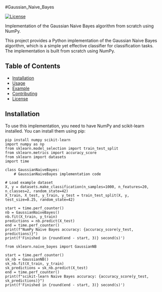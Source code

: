 #Gaussian_Naive_Bayes

[![License](https://img.shields.io/badge/license-MIT-blue.svg)](https://opensource.org/licenses/MIT)

Implementation of the Gaussian Naive Bayes algorithm from scratch using NumPy.

This project provides a Python implementation of the Gaussian Naive Bayes algorithm, which is a simple yet effective classifier for classification tasks. The implementation is built from scratch using NumPy.

## Table of Contents

- [Installation](#installation)
- [Usage](#usage)
- [Example](#example)
- [Contributing](#contributing)
- [License](#license)

## Installation

To use this implementation, you need to have NumPy and scikit-learn installed. You can install them using pip:

```shell
pip install numpy scikit-learn
import numpy as np
from sklearn.model_selection import train_test_split
from sklearn.metrics import accuracy_score
from sklearn import datasets
import time

class GaussianNaiveBayes:
    # GaussianNaiveBayes implementation code

# Load example dataset
X, y = datasets.make_classification(n_samples=1000, n_features=20, n_classes=2, random_state=42)
X_train, X_test, y_train, y_test = train_test_split(X, y, test_size=0.25, random_state=42)

start = time.perf_counter()
nb = GaussianNaiveBayes()
nb.fit(X_train, y_train)
predictions = nb.predict(X_test)
end = time.perf_counter()
print(f"NumPy Naive Bayes accuracy: {accuracy_score(y_test, predictions)}")
print(f'Finished in {round(end - start, 3)} second(s)')

from sklearn.naive_bayes import GaussianNB

start = time.perf_counter()
sk_nb = GaussianNB()
sk_nb.fit(X_train, y_train)
sk_predictions = sk_nb.predict(X_test)
end = time.perf_counter()
print(f"scikit-learn Naive Bayes accuracy: {accuracy_score(y_test, sk_predictions)}")
print(f'Finished in {round(end - start, 3)} second(s)')

